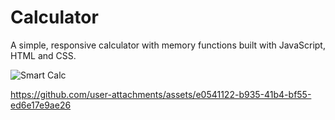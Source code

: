 # Calculator

A simple, responsive calculator with memory functions built with JavaScript, HTML and CSS.

![Smart Calc](https://github.com/user-attachments/assets/60e37171-d567-47a8-8847-9a8409aa7da7)




https://github.com/user-attachments/assets/e0541122-b935-41b4-bf55-ed6e17e9ae26

